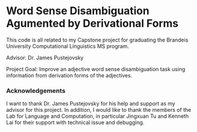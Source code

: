 # Word Sense Disambiguation Agumented by Derivational Forms

This code is all related to my Capstone project for graduating the Brandeis University Computational Linguistics MS program. 

Advisor: Dr. James Pustejovsky

Project Goal: Improve an adjective word sense disambiguation task using information from derivation forms of the adjectives. 



### Acknowledgements
I want to thank Dr. James Pustejovsky for his help and support as my advisor for this project. In addition, I would like 
to thank the members of the Lab for Language and Computation, in particular Jingxuan Tu and Kenneth Lai for their support 
with technical issue and debugging.